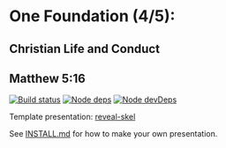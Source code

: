 # One Foundation (4/5):
## Christian Life and Conduct
## Matthew 5:16

[![Build status](https://travis-ci.org/sermons/found-life.svg)](https://travis-ci.org/sermons/found-life)
[![Node deps](https://david-dm.org/sermons/found-life.svg)](https://david-dm.org/sermons/found-life)
[![Node devDeps](https://david-dm.org/sermons/found-life/dev-status.svg)](https://david-dm.org/sermons/found-life#info=devDependencies)

Template presentation: [reveal-skel](https://github.com/sermons/reveal-skel)

See [INSTALL.md](INSTALL.md)
for how to make your own presentation.
